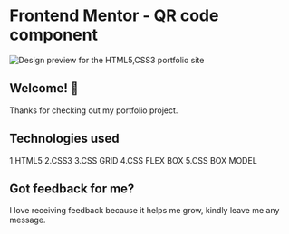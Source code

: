 # Frontend Mentor - QR code component

![Design preview for the HTML5,CSS3 portfolio site](./design/desktop-preview.jpg)

## Welcome! 👋

Thanks for checking out my portfolio project.

## Technologies used

1.HTML5
2.CSS3
3.CSS GRID
4.CSS FLEX BOX
5.CSS BOX MODEL

## Got feedback for me?

I love receiving feedback because it helps me grow, kindly leave me any message.
